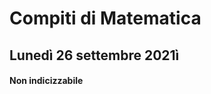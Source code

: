 # Compiti di Matematica

## Lunedì 26 settembre 2021ì

#### Non indicizzabile



<!--stackedit_data:
eyJoaXN0b3J5IjpbMjM0MTIzNDA1XX0=
-->